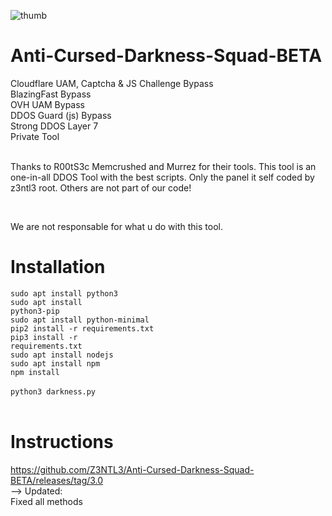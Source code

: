 ![thumb](https://cdn.discordapp.com/attachments/794831992444813363/843618689881997332/20210517_003915.jpg)
# Anti-Cursed-Darkness-Squad-BETA
Cloudflare UAM, Captcha & JS Challenge Bypass<br>BlazingFast Bypass<br>OVH UAM Bypass<br>DDOS Guard (js) Bypass<br>Strong DDOS Layer 7<br>Private Tool<br><br><p> Thanks to R00tS3c Memcrushed and Murrez for their tools. This tool is an one-in-all DDOS Tool with the best scripts. Only the panel it self coded by z3ntl3 root. Others are not part of our code!

<br><p>We are not responsable for what u do with this tool.

# Installation
  <code>sudo apt install python3</code><br>
  <code>sudo apt install python3-pip</code><br>
  <code>sudo apt install python-minimal</code><br>
  <code>pip2 install -r requirements.txt</code><br>
  <code>pip3 install -r requirements.txt</code><br>
  <code>sudo apt install nodejs</code><br>
  <code>sudo apt install npm</code><br>
  <code>npm install</code><br>
  <code></code><br>
  <code>python3 darkness.py</code><br><br>

# Instructions
https://github.com/Z3NTL3/Anti-Cursed-Darkness-Squad-BETA/releases/tag/3.0<br>
  --> Updated:<br>
  Fixed all methods
